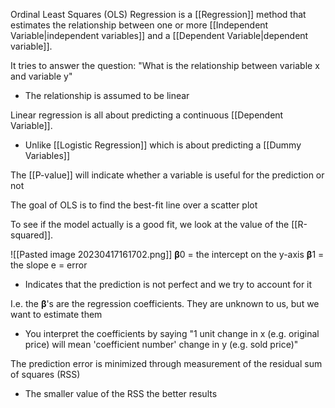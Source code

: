 Ordinal Least Squares (OLS) Regression is a [[Regression]] method that estimates the relationship between one or more [[Independent Variable|independent variables]] and a [[Dependent Variable|dependent variable]].

It tries to answer the question: "What is the relationship between variable x and variable y"
- The relationship is assumed to be linear

Linear regression is all about predicting a continuous [[Dependent Variable]].
- Unlike [[Logistic Regression]] which is about predicting a [[Dummy Variables]]


The [[P-value]] will indicate whether a variable is useful for the prediction or not

The goal of OLS is to find the best-fit line over a scatter plot 

To see if the model actually is a good fit, we look at the value of the [[R-squared]].


![[Pasted image 20230417161702.png]]
**β**0 = the intercept on the y-axis
**β**1 = the slope
e = error
- Indicates that the prediction is not perfect and we try to account for it

I.e. the **β**'s are the regression coefficients. They are unknown to us, but we want to estimate them
- You interpret the coefficients by saying "1 unit change in x (e.g. original price) will mean 'coefficient number' change in y (e.g. sold price)"


The prediction error is minimized through measurement of the residual sum of squares (RSS)
- The smaller value of the RSS the better results
